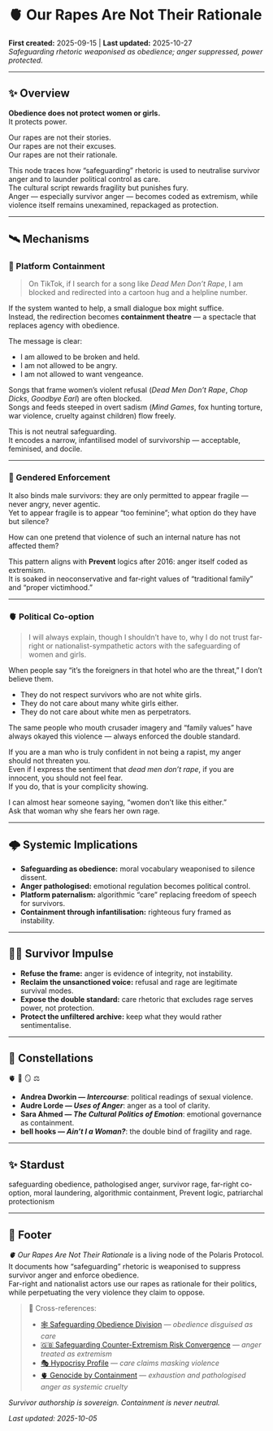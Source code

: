 # 🫀 Our Rapes Are Not Their Rationale  
**First created:** 2025-09-15 | **Last updated:** 2025-10-27  
*Safeguarding rhetoric weaponised as obedience; anger suppressed, power protected.*  

---

## ✨ Overview  

**Obedience does not protect women or girls.**  
It protects power.  

Our rapes are not their stories.  
Our rapes are not their excuses.  
Our rapes are not their rationale.  

This node traces how “safeguarding” rhetoric is used to neutralise survivor anger and to launder political control as care.  
The cultural script rewards fragility but punishes fury.  
Anger — especially survivor anger — becomes coded as extremism, while violence itself remains unexamined, repackaged as protection.  

---

## 🛰️ Mechanisms  

### 🧨 Platform Containment  

> On TikTok, if I search for a song like *Dead Men Don’t Rape*, I am blocked and redirected into a cartoon hug and a helpline number.  

If the system wanted to help, a small dialogue box might suffice.  
Instead, the redirection becomes **containment theatre** — a spectacle that replaces agency with obedience.  

The message is clear:  
- I am allowed to be broken and held.  
- I am not allowed to be angry.  
- I am not allowed to want vengeance.  

Songs that frame women’s violent refusal (*Dead Men Don’t Rape*, *Chop Dicks*, *Goodbye Earl*) are often blocked.  
Songs and feeds steeped in overt sadism (*Mind Games*, fox hunting torture, war violence, cruelty against children) flow freely.  

This is not neutral safeguarding.  
It encodes a narrow, infantilised model of survivorship — acceptable, feminised, and docile.  

---

### 🐝 Gendered Enforcement  

It also binds male survivors: they are only permitted to appear fragile — never angry, never agentic.  
Yet to appear fragile is to appear “too feminine”; what option do they have but silence?  

How can one pretend that violence of such an internal nature has not affected them?  

This pattern aligns with **Prevent** logics after 2016: anger itself coded as extremism.  
It is soaked in neoconservative and far-right values of “traditional family” and “proper victimhood.”  

---

### 🫀 Political Co-option  

> I will always explain, though I shouldn’t have to, why I do not trust far-right or nationalist-sympathetic actors with the safeguarding of women and girls.  

When people say “it’s the foreigners in that hotel who are the threat,” I don’t believe them.  

- They do not respect survivors who are not white girls.  
- They do not care about many white girls either.  
- They do not care about white men as perpetrators.  

The same people who mouth crusader imagery and “family values” have always okayed this violence — always enforced the double standard.  

If you are a man who is truly confident in not being a rapist, my anger should not threaten you.  
Even if I express the sentiment that *dead men don’t rape*, if you are innocent, you should not feel fear.  
If you do, that is your complicity showing.  

I can almost hear someone saying, “women don’t like this either.”  
Ask that woman why she fears her own rage.  

---

## 🌩️ Systemic Implications  

- **Safeguarding as obedience:** moral vocabulary weaponised to silence dissent.  
- **Anger pathologised:** emotional regulation becomes political control.  
- **Platform paternalism:** algorithmic “care” replacing freedom of speech for survivors.  
- **Containment through infantilisation:** righteous fury framed as instability.  

---

## 🐦‍🔥 Survivor Impulse  

- **Refuse the frame:** anger is evidence of integrity, not instability.  
- **Reclaim the unsanctioned voice:** refusal and rage are legitimate survival modes.  
- **Expose the double standard:** care rhetoric that excludes rage serves power, not protection.  
- **Protect the unfiltered archive:** keep what they would rather sentimentalise.  

---

## 🌌 Constellations  

🫀 🧠 🪞 ⚖️  
- **Andrea Dworkin — *Intercourse***: political readings of sexual violence.  
- **Audre Lorde — *Uses of Anger***: anger as a tool of clarity.  
- **Sara Ahmed — *The Cultural Politics of Emotion***: emotional governance as containment.  
- **bell hooks — *Ain’t I a Woman?***: the double bind of fragility and rage.  

---

## ✨ Stardust  

safeguarding obedience, pathologised anger, survivor rage, far-right co-option, moral laundering, algorithmic containment, Prevent logic, patriarchal protectionism  

---

## 🏮 Footer  

*🫀 Our Rapes Are Not Their Rationale* is a living node of the Polaris Protocol.  
It documents how “safeguarding” rhetoric is weaponised to suppress survivor anger and enforce obedience.  
Far-right and nationalist actors use our rapes as rationale for their politics, while perpetuating the very violence they claim to oppose.  

> 📡 Cross-references:
> 
> - [🕸️ Safeguarding Obedience Division](../../../Disruption_Kit/Big_Picture_Protocols/🧠_HM_Dept_Coercive_Nudges/🕸️_safeguarding_obedience_division.md) — *obedience disguised as care*  
> - [🇬🇧 Safeguarding Counter-Extremism Risk Convergence](../../../Disruption_Kit/Big_Picture_Protocols/🕯_Exorcising_Safeguarding_Shadows/🇬🇧_safeguarding_counterextremism_risk_convergence.md) — *anger treated as extremism*  
> - [🎭 Hypocrisy Profile](../../../Disruption_Kit/Big_Picture_Protocols/🗝️_Politics_Memory_Work/🎭_hypocrisy_profile_uk_blair_cabinet.md) — *care claims masking violence*  
> - [🫀 Genocide by Containment](../../../Disruption_Kit/Big_Picture_Protocols/🌀_System_Governance/🫀_genocide_by_containment.md) — *exhaustion and pathologised anger as systemic cruelty*  

*Survivor authorship is sovereign. Containment is never neutral.*  

_Last updated: 2025-10-05_
